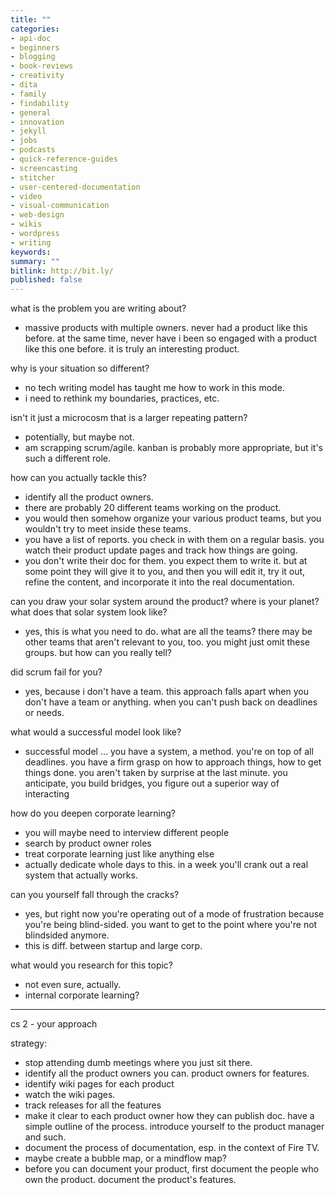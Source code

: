 ```yaml
---
title: ""
categories:
- api-doc
- beginners
- blogging
- book-reviews
- creativity
- dita
- family
- findability
- general
- innovation
- jekyll
- jobs
- podcasts
- quick-reference-guides
- screencasting
- stitcher
- user-centered-documentation
- video
- visual-communication
- web-design
- wikis
- wordpress
- writing
keywords:
summary: ""
bitlink: http://bit.ly/
published: false
---
```


what is the problem you are writing about?
- massive products with multiple owners. never had a product like this before. at the same time, never have i been so engaged with a product like this one before. it is truly an interesting product.

why is your situation so different?
- no tech writing model has taught me how to work in this mode.
- i need to rethink my boundaries, practices, etc.

isn't it just a microcosm that is a larger repeating pattern?
- potentially, but maybe not.
- am scrapping scrum/agile. kanban is probably more appropriate, but it's such a different role.

how can you actually tackle this?
- identify all the product owners.
- there are probably 20 different teams working on the product.
- you would then somehow organize your various product teams, but you wouldn't try to meet inside these teams.
- you have a list of reports. you check in with them on a regular basis. you watch their product update pages and track how things are going.
- you don't write their doc for them. you expect them to write it. but at some point they will give it to you, and then you will edit it, try it out, refine the content, and incorporate it into the real documentation.

can you draw your solar system around the product? where is your planet? what does that solar system look like?
- yes, this is what you need to do. what are all the teams? there may be other teams that aren't relevant to you, too. you might just omit these groups. but how can you really tell?

did scrum fail for you?
- yes, because i don't have a team. this approach falls apart when you don't have a team or anything. when you can't push back on deadlines or needs.

what would a successful model look like?
- successful model ... you have a system, a method. you're on top of all deadlines. you have a firm grasp on how to approach things, how to get things done. you aren't taken by surprise at the last minute. you anticipate, you build bridges, you figure out a superior way of interacting

how do you deepen corporate learning?
- you will maybe need to interview different people
- search by product owner roles
- treat corporate learning just like anything else
- actually dedicate whole days to this. in a week you'll crank out a real system that actually works.

can you yourself fall through the cracks?
- yes, but right now you're operating out of a mode of frustration because you're being blind-sided. you want to get to the point where you're not blindsided anymore.
- this is diff. between startup and large corp.

what would you research for this topic?
- not even sure, actually.
- internal corporate learning?


-----------------
cs 2 - your approach

strategy:
- stop attending dumb meetings where you just sit there.
- identify all the product owners you can. product owners for features.
- identify wiki pages for each product
- watch the wiki pages.
- track releases for all the features
- make it clear to each product owner how they can publish doc. have a simple outline of the process. introduce yourself to the product manager and such.
- document the process of documentation, esp. in the context of Fire TV.
- maybe create a bubble map, or a mindflow map?
- before you can document your product, first document the people who own the product. document the product's features.
